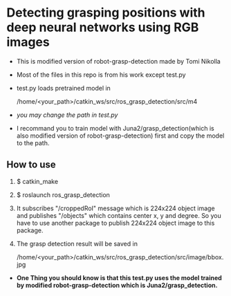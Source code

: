 # Detecting grasping positions with deep neural networks using RGB images


- This is modified version of robot-grasp-detection made by Tomi Nikolla

- Most of the files in this repo is from his work except test.py

- test.py loads pretrained model in 

    /home/<your_path>/catkin_ws/src/ros_grasp_detection/src/m4

- *you may change the path in test.py*

- I recommand you to train model with Juna2/grasp_detection(which is also modified version of robot-grasp-detection) first and copy the model to the path.





## How to use

1. $ catkin_make

1.  
    $ roslaunch ros_grasp_detection

1. It subscribes "/croppedRoI" message which is 224x224 object image and publishes "/objects" which contains center x, y and degree. So you have to use another package to publish 224x224 object image to this package.

1. The grasp detection result will be saved in      

    /home/<your_path>/catkin_ws/src/ros_grasp_detection/src/image/bbox.jpg


- **One Thing you should know is that this test.py uses the model trained by modified robot-grasp-detection which is Juna2/grasp_detection.**
